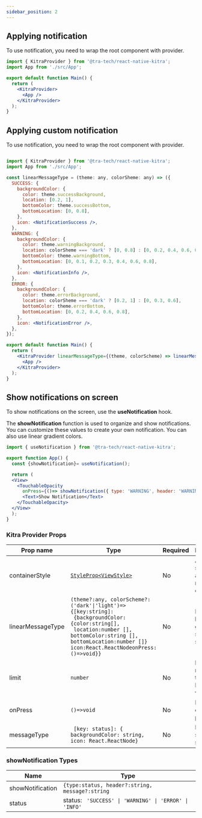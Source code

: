 ```yaml
---
sidebar_position: 2
---
```



## Applying notification
To use notification, you need to wrap the root component with provider.

```jsx
import { KitraProvider } from '@tra-tech/react-native-kitra';
import App from './src/App';

export default function Main() {
  return (
    <KitraProvider>
      <App />
    </KitraProvider>
  );
}
```

## Applying custom notification
To use notification, you need to wrap the root component with provider.

```jsx

import { KitraProvider } from '@tra-tech/react-native-kitra';
import App from './src/App';

const linearMessageType = (theme: any, colorSheme: any) => ({
  SUCCESS: {
    backgroundColor: {
      color: theme.successBackground,
      location: [0.2, 1],
      bottomColor: theme.successBottom,
      bottomLocation: [0, 0.8],
    },
    icon: <NotificationSuccess />,
  },
  WARNING: {
    backgroundColor: {
      color: theme.warningBackground,
      location: colorSheme === 'dark' ? [0, 0.8] : [0, 0.2, 0.4, 0.6, 0.8],
      bottomColor: theme.warningBottom,
      bottomLocation: [0, 0.1, 0.2, 0.3, 0.4, 0.6, 0.8],
    },
    icon: <NotificationInfo />,
  },
  ERROR: {
    backgroundColor: {
      color: theme.errorBackground,
      location: colorSheme === 'dark' ? [0.2, 1] : [0, 0.3, 0.6],
      bottomColor: theme.errorBottom,
      bottomLocation: [0, 0.2, 0.4, 0.6, 0.8],
    },
    icon: <NotificationError />,
  },
});

export default function Main() {
  return (
    <KitraProvider linearMessageType={(theme, colorScheme) => linearMessageType(theme, colorScheme)}>
      <App />
    </KitraProvider>
  );
}
```

## Show notifications on screen

To show notifications on the screen, use the **useNotification** hook.

The **showNotification** function is used to organize and show notifications. You can customize these values to create your own notification. You can also use linear gradient colors.
```jsx
import { useNotification } from '@tra-tech/react-native-kitra';

export function App() {
  const {showNotification}= useNotification();

  return (
  <View>
    <TouchableOpacity 
      onPress={()=> showNotification({ type: 'WARNING', header: 'WARNING NOTIFICATION', message: 'Warning Information' })}>
      <Text>Show Notification</Text>
    </TouchableOpacity>
  </View>
  );
}
```

### Kitra Provider Props

| Prop name      | Type                                                                      | Required | Description                                        |
|----------------|---------------------------------------------------------------------------|----------|----------------------------------------------------|
| containerStyle | [``StyleProp<ViewStyle>``](https://reactnative.dev/docs/view-style-props) | No       | Additional styles to apply to the notification container. |
| linearMessageType | ``(theme?:any, colorScheme?:('dark'\|'light')=> {[key:string]:``<br/>`` {backgroundColor:{color:string[],``<br/>`` location:number [],``<br/>``bottomColor:string [],``<br/>``bottomLocation:number []} icon:React.ReactNodeonPress:()=>void}}``                                                                | No       | Notification linear gradient style to show.        |
| limit          | ``number``                                                                | No       | Maximum notification to show. Default value: ``3``       |
| onPress          | ``()=>void``                                                                | No       | Function to execute on press.      |
| messageType          | `` [key: status]: { backgroundColor: string, icon: React.ReactNode}``| No       | Notification style to show.      |


### showNotification Types

| Name | Type |
|-----------|-----------|
| showNotification | ``{type:status, header?:string, message?:string``  |
| status | status: <code> 'SUCCESS' \| 'WARNING' \| 'ERROR' \| 'INFO'</code>|



